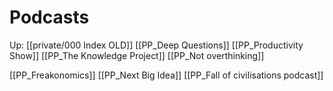 # Podcasts
Up: [[private/000 Index OLD]]
[[PP_Deep Questions]]
[[PP_Productivity Show]]
[[PP_The Knowledge Project]]
[[PP_Not overthinking]]

[[PP_Freakonomics]]
[[PP_Next Big Idea]]
[[PP_Fall of civilisations podcast]]
